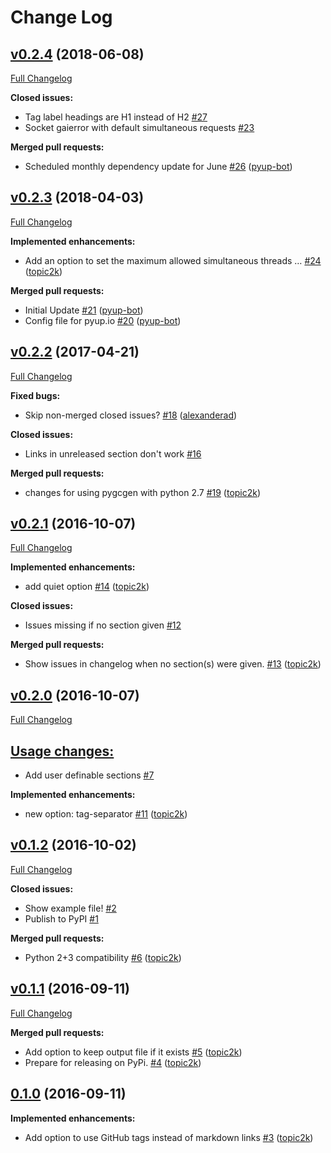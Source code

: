 # Change Log

## [v0.2.4](https://github.com/topic2k/pygcgen/tree/v0.2.4) (2018-06-08)
[Full Changelog](https://github.com/topic2k/pygcgen/compare/v0.2.3...v0.2.4)

**Closed issues:**

- Tag label headings are H1 instead of H2 [\#27](https://github.com/topic2k/pygcgen/issues/27)
- Socket gaierror with default simultaneous requests [\#23](https://github.com/topic2k/pygcgen/issues/23)

**Merged pull requests:**

- Scheduled monthly dependency update for June [\#26](https://github.com/topic2k/pygcgen/pull/26) ([pyup-bot](https://github.com/pyup-bot))

## [v0.2.3](https://github.com/topic2k/pygcgen/tree/v0.2.3) (2018-04-03)
[Full Changelog](https://github.com/topic2k/pygcgen/compare/v0.2.2...v0.2.3)

**Implemented enhancements:**

- Add an option to set the maximum allowed simultaneous threads … [\#24](https://github.com/topic2k/pygcgen/pull/24) ([topic2k](https://github.com/topic2k))

**Merged pull requests:**

- Initial Update [\#21](https://github.com/topic2k/pygcgen/pull/21) ([pyup-bot](https://github.com/pyup-bot))
- Config file for pyup.io [\#20](https://github.com/topic2k/pygcgen/pull/20) ([pyup-bot](https://github.com/pyup-bot))

## [v0.2.2](https://github.com/topic2k/pygcgen/tree/v0.2.2) (2017-04-21)
[Full Changelog](https://github.com/topic2k/pygcgen/compare/v0.2.1...v0.2.2)

**Fixed bugs:**

- Skip non-merged closed issues? [\#18](https://github.com/topic2k/pygcgen/pull/18) ([alexanderad](https://github.com/alexanderad))

**Closed issues:**

- Links in unreleased section don't work [\#16](https://github.com/topic2k/pygcgen/issues/16)

**Merged pull requests:**

- changes for using pygcgen with python 2.7 [\#19](https://github.com/topic2k/pygcgen/pull/19) ([topic2k](https://github.com/topic2k))

## [v0.2.1](https://github.com/topic2k/pygcgen/tree/v0.2.1) (2016-10-07)
[Full Changelog](https://github.com/topic2k/pygcgen/compare/v0.2.0...v0.2.1)

**Implemented enhancements:**

- add quiet option [\#14](https://github.com/topic2k/pygcgen/pull/14) ([topic2k](https://github.com/topic2k))

**Closed issues:**

- Issues missing if no section given [\#12](https://github.com/topic2k/pygcgen/issues/12)

**Merged pull requests:**

- Show issues in changelog when no section\(s\) were given. [\#13](https://github.com/topic2k/pygcgen/pull/13) ([topic2k](https://github.com/topic2k))

## [v0.2.0](https://github.com/topic2k/pygcgen/tree/v0.2.0) (2016-10-07)
[Full Changelog](https://github.com/topic2k/pygcgen/compare/v0.1.2...v0.2.0)

## <u>**Usage changes:</u>**

- Add user definable sections [\#7](https://github.com/topic2k/pygcgen/issues/7)

**Implemented enhancements:**

- new option: tag-separator [\#11](https://github.com/topic2k/pygcgen/pull/11) ([topic2k](https://github.com/topic2k))

## [v0.1.2](https://github.com/topic2k/pygcgen/tree/v0.1.2) (2016-10-02)
[Full Changelog](https://github.com/topic2k/pygcgen/compare/v0.1.1...v0.1.2)

**Closed issues:**

- Show example file! [\#2](https://github.com/topic2k/pygcgen/issues/2)
- Publish to PyPI [\#1](https://github.com/topic2k/pygcgen/issues/1)

**Merged pull requests:**

- Python 2+3 compatibility [\#6](https://github.com/topic2k/pygcgen/pull/6) ([topic2k](https://github.com/topic2k))

## [v0.1.1](https://github.com/topic2k/pygcgen/tree/v0.1.1) (2016-09-11)
[Full Changelog](https://github.com/topic2k/pygcgen/compare/v0.1.0...v0.1.1)

**Merged pull requests:**

- Add option to keep output file if it exists [\#5](https://github.com/topic2k/pygcgen/pull/5) ([topic2k](https://github.com/topic2k))
- Prepare for releasing on PyPi. [\#4](https://github.com/topic2k/pygcgen/pull/4) ([topic2k](https://github.com/topic2k))

## [0.1.0](https://github.com/topic2k/pygcgen/tree/0.1.0) (2016-09-11)
**Implemented enhancements:**

- Add option to use GitHub tags instead of markdown links [\#3](https://github.com/topic2k/pygcgen/pull/3) ([topic2k](https://github.com/topic2k))

